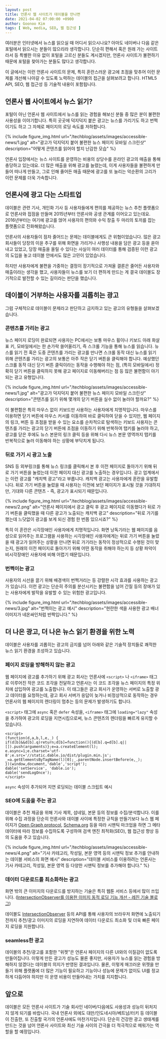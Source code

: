 ```yaml
---
layout: post
title: 언론사 웹 사이트가 데이블을 만나면
date: 2021-04-02 07:00:00 +0900
author: Goonoo Kim
tags: [ Web, media, SEO, 웹 접근성 ]
---
```


여러분은 인터넷에서 뉴스를 읽으실 때 어디서 읽으시나요? 아마도 네이버나 다음 같은 포털에서 읽으시는 분들이 많으리라 생각합니다. 단순히 편해서 혹은 원래 가는 사이트라서 등 특별한 이유 없이 포털을 고르신 분들도 계시겠지만, 언론사 사이트가 불편하기 때문에 포털을 찾아가는 분들도 많다고 생각합니다.

이 글에서는 이런 언론사 사이트의 문제, 특히 혼란스러운 광고에 초점을 맞추어 이런 문제를 개선해 나아갈 수 있도록 노력하는 데이블의 접근을 살펴보려고 합니다. HTML5 API, SEO, 웹 접근성 등 기술적 내용이 포함됩니다.

## 언론사 웹 사이트에서 뉴스 읽기?

포털이 아닌 언론사 웹 사이트에서 뉴스를 읽는 경험을 해보신 분들 중 많은 분이 불편한 사용성을 이야기합니다. 특히 곳곳에 덕지덕지 붙은 광고는 뉴스를 가리기도 하고 번쩍이기도 하고 그 자체로 페이지의 로딩 속도를 저하합니다.

{% include figure_img.html url="/techblog/assets/images/accessible-news/1.jpg" alt="광고가 덕지덕지 붙어 불편한 뉴스 페이지 모바일 스크린샷" description="어떻게 콘텐츠를 읽어야 할지 난감한 모습" %}

언론사 입장에서는 뉴스 사이트를 운영하는 비용의 상당수를 온라인 광고의 매출을 통해 충당하고 있는데요. 더 많은 매출을 위해 광고를 늘렸는데, 이게 사용자들을 불편하게 만들어 떠나게 만들고, 그로 인해 줄어든 매출 때문에 광고를 또 늘리는 악순환의 고리가 이런 문제를 더욱 가속합니다.

## 언론사에 광고 다는 스타트업

데이블은 관련 기사, 개인화 기사 등 사용자들에게 편의를 제공하는 뉴스 추천 플랫폼으로 언론사와 접점을 만들며 2015년부터 언론사와 공생 관계를 이어오고 있는데요. 2016년부터는 여기에 광고를 얹어 사용자의 편의와 수익 창출 두 마리의 토끼를 잡는 플랫폼으로 진화해왔습니다.

언론사의 사용자들이 점차 줄어드는 문제는 데이블에게도 큰 위협이었습니다. 많은 광고 회사들이 당장의 이윤 추구를 위해 화면을 가리거나 사행성 내용을 담은 광고 등을 쏟아내고 있었고, 당장 매출을 올릴 수 있다는 사실이 여러 데이터를 통해 검증된 이런 광고의 도입을 놓고 데이블 안에서도 많은 고민이 있었습니다.

하지만 사용자에게 불편을 가중하는 결정이 장기적으로 가져올 결론은 줄어든 사용자와 매출이라는 생각을 했고, 사용자들이 뉴스를 보기 더 편하게 만드는 게 결국 데이블도 장기적으로 발전할 수 있는 길이라는 판단을 했습니다.

## 데이블이 거부하는 사용자를 괴롭히는 광고

그럼 구체적으로 데이블이 문제라고 판단하고 금지하고 있는 광고의 유형들을 살펴보겠습니다.

### 콘텐츠를 가리는 광고

뉴스 페이지 로딩이 완료되면 사용자는 PC에서는 보통 마우스 휠이나 키보드 아래 화살표 키, 모바일에서는 한 손가락 쓸어올리기, 즉 스크롤 기능을 통해 뉴스를 읽습니다. 뉴스를 읽기 전 혹은 도중 콘텐츠를 가리는 광고를 만나면 스크롤 동작 대신 뉴스를 읽기 위해 콘텐츠를 가리는 광고의 보통은 아주 작은 닫기 버튼을 클릭해야 합니다. 예상했던 스크롤 동작 대신 닫기 버튼 클릭이라는 동작을 수행해야 하는 점, (특히 모바일에서) 정확히 닫기 버튼을 클릭하지 못해 광고 페이지로 이동해버리는 점 등 많은 불편함이 야기되는 광고 유형입니다.

{% include figure_img.html url="/techblog/assets/images/accessible-news/1.jpg" alt="광고가 덕지덕지 붙어 불편한 뉴스 페이지 모바일 스크린샷" description="콘텐츠를 읽기 위해 몇개의 닫기 버튼을 실수 없이 눌러야 할까요?" %}

이 불편함은 특히 마우스 없이 키보드만 사용하는 사용자에게 치명적입니다. 마우스를 이용하면 닫기 버튼에 마우스 커서를 이동하여 바로 클릭하여 닫을 수 있지만, 웹 페이지의 링크, 버튼 등 초점을 받을 수 있는 요소를 순차적으로 탐색하는 키보드 사용자는 콘텐츠를 가리는 광고의 닫기 버튼에 초점을 이동하기 위해 반복하여 탭키를 눌러야 하고, 광고를 닫은 후에도 뉴스 본문의 링크 클릭 등을 위해 다시 뉴스 본문 영역까지 탭키를 반복적으로 눌러 이동해야 하는 상황에 부닥치게 됩니다.

### 뒤로 가기 시 광고 노출

SNS 등 외부링크를 통해 뉴스 링크를 클릭해서 본 후 이전 페이지로 돌아가기 위해 뒤로 가기 버튼을 눌렀는데 이전 페이지 대신 광고를 노출하는 경우입니다. 광고 업계에서는 이런 광고를 "캐치백 광고"라고 부릅니다. 캐치백 광고는 사용자에게 혼란을 유발합니다. 뒤로 가기 버튼을 눌렀을 때 사용자는 이전에 보던 페이지가 표시될 것을 기대하지만, 기대와 다른 콘텐츠 - 즉, 광고가 표시되기 때문입니다.

{% include figure_img.html url="/techblog/assets/images/accessible-news/2.png" alt="언론사 페이지에서 광고 클릭 후 광고 페이지로 이동했다가 뒤로 가기 버튼을 클릭했을 때 다른 광고가 노출되는 캐치백 광고" description="뒤로 가기를 했는데 느닷없이 광고를 보게 되신 경험 한 번쯤 있으시죠?" %}

특히 이 혼란은 시각장애인 사용자에게 치명적입니다. 화면 낭독기라는 웹 페이지를 음성으로 읽어주는 프로그램을 사용하는 시각장애인 사용자에게는 뒤로 가기 버튼을 눌렀을 때 광고가 읽어주는 상황을 만나면 뒤로 가기라는 동작이 정상적으로 수행된 것이 맞는지, 원래의 이전 페이지로 돌아가기 위해 어떤 동작을 취해야 하는지 등 상황 파악이 비시각장애인 사용자에 비해 어렵기 때문입니다.

### 번쩍이는 광고

사용자의 시선을 끌기 위해 배경색이 번쩍거리는 등 강렬한 시각 효과를 사용하는 광고가 있습니다. 이런 광고는 단순히 주의를 분산시키는 불편함을 넘어 간질 등의 장애가 있는 사용자에게 발작을 유발할 수 있는 위험한 광고입니다.

{% include figure_img.html url="/techblog/assets/images/accessible-news/3.jpg" alt="번쩍이는 광고 예시" description="현란한 색을 사용한 광고 배너 이미지가 네온싸인처럼 반짝입니다." %}

## 더 나은 광고, 더 나은 뉴스 읽기 환경을 위한 노력

데이블은 사용자를 괴롭히는 광고의 금지를 넘어 아래와 같은 기술적 장치들로 쾌적한 뉴스 읽기 환경을 조성하고 있습니다.

### 페이지 로딩을 방해하지 않는 광고

웹 페이지에 광고를 추가하기 위해 광고 회사는 언론사에 `<script>` 나 `<iframe>` 태그로 이루어진 작은 코드 조각을 전달하고 언론사는 이 코드 조각을 뉴스 페이지의 특정 위치에 삽입하여 광고를 노출합니다. 이 태그들은 광고 회사가 운영하는 서버로 노출할 광고 데이터를 요청하는데, 광고 회사 서버가 응답이 늦거나 비정상적으로 동작하는 경우 언론사의 웹 페이지의 렌더링이 멈추는 등의 문제가 발생하기도 합니다.

`<script>` 태그에 `async` 혹은 `defer` 속성을, `<iframe>` 태그에 `loading="lazy"` 속성을 추가하여 광고의 로딩을 지연시킴으로써, 뉴스 콘텐츠의 렌더링을 빠르게 유지할 수 있습니다.

```
<script>
(function(d,a,b,l,e,_) {
if(d[b]&&d[b].q)return;d[b]=function(){(d[b].q=d[b].q||[]).push(arguments)};e=a.createElement(l);
e.async=1;e.charset='utf-8';e.src='//static.dable.io/dist/plugin.min.js';
_=a.getElementsByTagName(l)[0];_.parentNode.insertBefore(e,_);
})(window,document,'dable','script');
dable('setService', 'dable.io');
dable('sendLogOnce');
</script>
```
`async` 속성이 추가되어 지연 로딩되는 데이블 스크립트 예시

### SEO에 도움을 주는 광고

데이블은 추천 제공을 위해 기사 제목, 섬네일, 본문 등의 정보를 수집/분석합니다. 이를 위해 수집 과정을 단순히 언론사와 데이블 사이에 특정한 규칙을 만들기보다 뉴스 웹 페이지가 [Open Graph protocol](https://ogp.me/), [Schema.org](https://schema.org/) 등을 따라 시맨틱 마크업을 하면 그 메타 데이터에 따라 정보를 수집하도록 구성하여 검색 엔진 최적화(SEO), 웹 접근성 향상 등의 도움을 주고 있습니다.

{% include figure_img.html url="/techblog/assets/images/accessible-news/4.png" alt="기사 카테고리, 작성일, 본문 영역 등의 시맨틱 정보 추가를 안내하는 데이블 서비스의 화면 예시" description="데이블 서비스를 이용하려는 언론사는 기사 카테고리, 작성일, 본문 영역 등 다양한 시맨틱 정보를 추가해야 합니다." %}

### 데이터 다운로드를 최소화하는 광고

화면 밖의 큰 이미지의 다운로드를 방지하는 기술은 특히 웹툰 서비스 등에서 많이 쓰입니다. ([IntersectionObserver를 이용한 이미지 동적 로딩 기능 개선 - 레진 기술 블로그](https://tech.lezhin.com/2017/07/13/intersectionobserver-overview))

데이블도 [IntersectionObserver](https://developer.mozilla.org/en-US/docs/Web/API/Intersection_Observer_API) 등의 API를 통해 사용자의 브라우저 화면에 노출되기 전까지 추천/광고 이미지의 로딩을 지연하여 데이터 다운로드 최소화 및 더욱 빠른 페이지 로딩을 지원합니다.

### seamless한 광고

데이블의 추천/광고를 포함한 "위젯"은 언론사 페이지의 다른 UI와의 이질감이 없도록 만들어집니다. 이렇게 만든 광고가 성능도 물론 좋지만, 사용자가 뉴스를 읽는 경험을 방해하지 않겠다는 데이블의 의지가 반영된 결과입니다. 물론, 이렇게 매끄러운 위젯을 만들기 위해 플랫폼에 더 많은 기능이 필요하고 기능이나 성능에 문제가 없이도 UI를 정교하게 다듬어야 하지만 이 운영 비용이 만들어내는 가치를 지지합니다.

## 앞으로 

데이블은 모든 언론사 사이트가 기술 회사인 네이버/다음에도 사용성과 성능이 뒤처지지 않게 되기를 바랍니다. 국내 언론사 외에도 대만/인도네시아/베트남/터키 등 데이블이 진출한, 또 진출할 국가의 언론사에도 마찬가지입니다. 단순히 건강한 광고 생태계를 만드는 것을 넘어 언론사 사이트와 최신 기술 사이의 간극을 더 적극적으로 메워가는 역할을 할 예정입니다.
